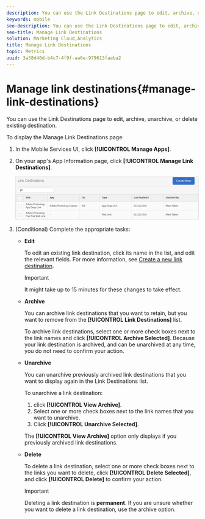 ```yaml
---
description: You can use the Link Destinations page to edit, archive, unarchive, or delete existing destination.
keywords: mobile
seo-description: You can use the Link Destinations page to edit, archive, unarchive, or delete existing destination.
seo-title: Manage Link Destinations
solution: Marketing Cloud,Analytics
title: Manage Link Destinations
topic: Metrics
uuid: 3a38d40d-b4c7-4f9f-aa6e-979613faaba2
---
```


# Manage link destinations{#manage-link-destinations}

You can use the Link Destinations page to edit, archive, unarchive, or delete existing destination.

To display the Manage Link Destinations page: 

1. In the Mobile Services UI, click **[!UICONTROL Manage Apps]**.
1. On your app's App Information page, click **[!UICONTROL Manage Link Destinations]**.

   ![Link Destinations](assets/link_destinations_list.png)

1. (Conditional) Complete the appropriate tasks:

   * **Edit**

     To edit an existing link destination, click its name in the list, and edit the relevant fields. For more information, see [Create a new link destination](/help/using/acquisition-main/c-manage-link-destinations/t-create-new-app-deep-link-destination.md).

      >[!IMPORTANT]
      >
      >It might take up to 15 minutes for these changes to take effect.

   * **Archive**

     You can archive link destinations that you want to retain, but you want to remove from the **[!UICONTROL Link Destinations]** list.

     To archive link destinations, select one or more check boxes next to the link names and click **[!UICONTROL Archive Selected]**. Because your link destination is archived, and can be unarchived at any time, you do not need to confirm your action. 

   * **Unarchive**

      You can unarchive previously archived link destinations that you want to display again in the Link Destinations list.

      To unarchive a link destination:
  
      1. click **[!UICONTROL View Archive]**.
      1. Select one or more check boxes next to the link names that you want to unarchive.
      1. Click **[!UICONTROL Unarchive Selected]**. 
  
       The **[!UICONTROL View Archive]** option only displays if you previously archived link destinations. 

   * **Delete**

     To delete a link destination, select one or more check boxes next to the links you want to delete, click **[!UICONTROL Delete Selected]**, and click **[!UICONTROL Delete]** to confirm your action.

     >[!IMPORTANT]
     >
     >Deleting a link destination is **permanent**. If you are unsure whether you want to delete a link destination, use the archive option.

